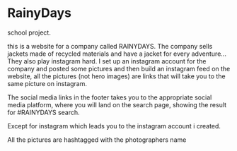 # RainyDays

school project.

this is a website for a company called RAINYDAYS. The company sells jackets made of recycled materials and have a jacket for every adventure... They also play instagram hard. I set up an instagram account for the company and posted some pictures and then build an instagram feed on the website, all the pictures (not hero images) are links that will take you to the same picture on instagram.

The social media links in the footer takes you to the appropriate social media platform,
where you will land on the search page, showing the result for #RAINYDAYS search.

Except for instagram which leads you to the instagram account i created.

All the pictures are hashtagged with the photographers name
